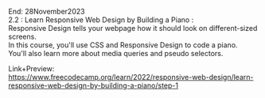 End: 28November2023 </br>
2.2 : Learn Responsive Web Design by Building a Piano : </br>
Responsive Design tells your webpage how it should look on different-sized screens. </br>
In this course, you'll use CSS and Responsive Design to code a piano.</br>
You'll also learn more about media queries and pseudo selectors.</br>

Link+Preview:<br>
https://www.freecodecamp.org/learn/2022/responsive-web-design/learn-responsive-web-design-by-building-a-piano/step-1
